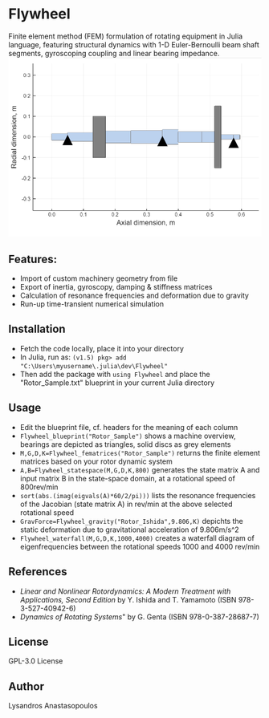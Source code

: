 # Flywheel
Finite element method (FEM) formulation of rotating equipment in Julia language, featuring structural dynamics with 1-D  Euler-Bernoulli beam shaft segments, gyroscoping coupling and linear bearing impedance.\
<img src= "pictures/Rotor.PNG"  width="600">

## Features:
* Import of custom machinery geometry from file
* Export of inertia, gyroscopy, damping & stiffness matrices
* Calculation of resonance frequencies and deformation due to gravity
* Run-up time-transient numerical simulation

## Installation
* Fetch the code locally, place it into your directory
* In Julia, run as: `(v1.5) pkg> add "C:\Users\myusername\.julia\dev\Flywheel"`
* Then add the package with `using Flywheel` and place the "Rotor_Sample.txt" blueprint in your current Julia directory


## Usage
* Edit the blueprint file, cf. headers for the meaning of each column
* `Flywheel_blueprint("Rotor_Sample")` shows a machine overview, bearings are depicted as triangles, solid discs as grey elements
* `M,G,D,K=Flywheel_fematrices("Rotor_Sample")` returns the finite element matrices based on your rotor dynamic system
* `A,B=Flywheel_statespace(M,G,D,K,800)` generates the state matrix A and input matrix B in the state-space domain, at a rotational speed of 800rev/min
* `sort(abs.(imag(eigvals(A)*60/2/pi)))` lists the resonance frequencies of the Jacobian (state matrix A) in rev/min at the above selected rotational speed
* `GravForce=Flywheel_gravity("Rotor_Ishida",9.806,K)` depichts the static deformation due to  gravitational acceleration of 9.806m/s^2
* `Flywheel_waterfall(M,G,D,K,1000,4000)` creates a  waterfall diagram of eigenfrequencies between the rotational speeds 1000 and 4000 rev/min

## References
* *Linear and Nonlinear Rotordynamics: A Modern Treatment with Applications, Second Edition* by Y. Ishida and T. Yamamoto (ISBN 978-3-527-40942-6)
* *Dynamics of Rotating Systems*" by G. Genta (ISBN 978-0-387-28687-7)

## License
GPL-3.0 License
 
## Author
Lysandros Anastasopoulos
